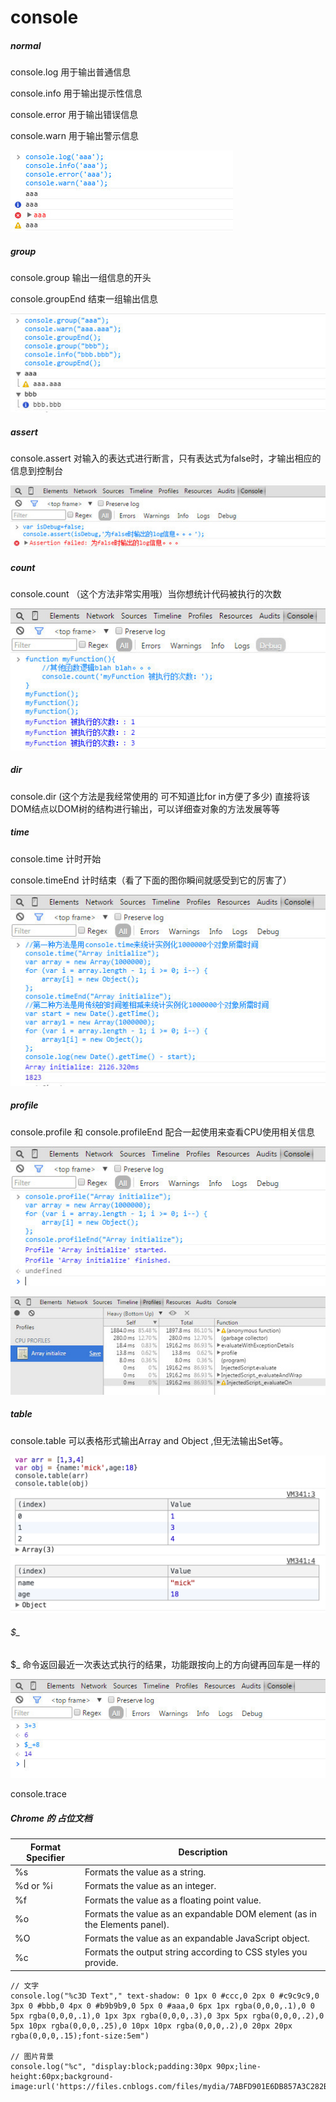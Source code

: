 # console


##### normal

console.log 用于输出普通信息

console.info 用于输出提示性信息

console.error 用于输出错误信息

console.warn 用于输出警示信息 

![img](../img/2018031201.jpg)

##### group

console.group 输出一组信息的开头

console.groupEnd 结束一组输出信息 

![img](../img/2018031202.jpg)

##### assert

console.assert 对输入的表达式进行断言，只有表达式为false时，才输出相应的信息到控制台 

![img](../img/2018031203.jpg)


##### count

console.count （这个方法非常实用哦）当你想统计代码被执行的次数 

![img](../img/2018031204.jpg)

##### dir

console.dir (这个方法是我经常使用的 可不知道比for in方便了多少) 直接将该DOM结点以DOM树的结构进行输出，可以详细查对象的方法发展等等 

##### time

console.time 计时开始

console.timeEnd 计时结束（看了下面的图你瞬间就感受到它的厉害了） 

![img](../img/2018031205.jpg)


##### profile

console.profile 和 console.profileEnd 配合一起使用来查看CPU使用相关信息 

![img](../img/2018031206.jpg)

![img](../img/2018031207.jpg)


##### table

console.table 可以表格形式输出Array and Object ,但无法输出Set等。

![img](../img/2018031208.png)

###### $_

$_ 命令返回最近一次表达式执行的结果，功能跟按向上的方向键再回车是一样的 

![img](../img/2018031209.jpg)


console.trace

##### Chrome 的 占位文档

Format Specifier |Description
--- | ---
%s | Formats the value as a string.
%d or %i | Formats the value as an integer.
%f|Formats the value as a floating point value.
%o|Formats the value as an expandable DOM element (as in the Elements panel).
%O|Formats the value as an expandable JavaScript object.
%c|Formats the output string according to CSS styles you provide.

    // 文字
    console.log("%c3D Text"," text-shadow: 0 1px 0 #ccc,0 2px 0 #c9c9c9,0 3px 0 #bbb,0 4px 0 #b9b9b9,0 5px 0 #aaa,0 6px 1px rgba(0,0,0,.1),0 0 5px rgba(0,0,0,.1),0 1px 3px rgba(0,0,0,.3),0 3px 5px rgba(0,0,0,.2),0 5px 10px rgba(0,0,0,.25),0 10px 10px rgba(0,0,0,.2),0 20px 20px rgba(0,0,0,.15);font-size:5em")

    // 图片背景
    console.log("%c", "display:block;padding:30px 90px;line-height:60px;background-image:url('https://files.cnblogs.com/files/mydia/7ABFD901E6DB857A3C282B95ED1F8674.gif');");